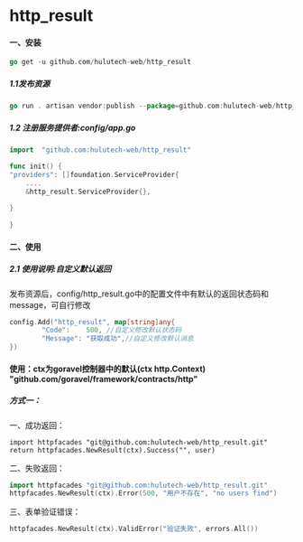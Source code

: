 # http_result

#### 一、安装
```go
go get -u github.com/hulutech-web/http_result

```
##### 1.1发布资源  
```go
go run . artisan vendor:publish --package=github.com:hulutech-web/http_result

```
##### 1.2 注册服务提供者:config/app.go
```go
import	"github.com:hulutech-web/http_result"

func init() {
"providers": []foundation.ServiceProvider{
	....
	&http_result.ServiceProvider{},
	
}
	
}

```
#### 二、使用

##### 2.1 使用说明:自定义默认返回
发布资源后，config/http_result.go中的配置文件中有默认的返回状态码和message，可自行修改
```go
config.Add("http_result", map[string]any{
		"Code":    500, //自定义修改默认状态码
		"Message": "获取成功",//自定义修改默认消息
})
```
#### 使用：ctx为goravel控制器中的默认(ctx http.Context) "github.com/goravel/framework/contracts/http"
##### 方式一：
一、成功返回：
```
import httpfacades "git@github.com:hulutech-web/http_result.git"
return httpfacades.NewResult(ctx).Success("", user)
```
二、失败返回：
```go
import httpfacades "git@github.com:hulutech-web/http_result.git"
httpfacades.NewResult(ctx).Error(500, "用户不存在", "no users find")
```
三、表单验证错误：
```go
httpfacades.NewResult(ctx).ValidError("验证失败", errors.All())
```